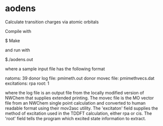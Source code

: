 aodens
======

Calculate transition charges via atomic orbitals


Compile with

$ Make

and run with 

$./aodens.out <file>

where a sample input file has the following format

natoms: 39 
donor log file:     pmimeth.out 
donor movec file:   pmimethvecs.dat 
excitations: rpa 
root: 1

where the log file is an output file from the locally modified version of NWChem that supplies extended printing. The movec file is the MO vector file from an NWChem single point calculation and converted to human readable format using their mov2asc utility. The 'excitaton' field supplies the method of excitation used in the TDDFT calculation, either rpa or cis. The 'root' field tells the program which excited state information to extract.
